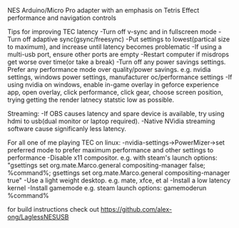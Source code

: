 NES Arduino/Micro Pro adapter with an emphasis on Tetris Effect performance and navigation controls


Tips for improving TEC latency
  -Turn off v-sync and in fullscreen mode
  -Turn off adaptive sync(gsync/freesync)
  -Put settings to lowest(partical size to maximum), and increase until latency becomes problematic
  -If using a multi-usb port, ensure other ports are empty
  -Restart computer if misdrops get worse over time(or take a break)
  -Turn off any power savings settings.  Prefer any performance mode over quality/power savings. e.g. nvidia settings, windows power settings, manufacturer oc/performance settings
  -If using nvidia on windows, enable in-game overlay in geforce experience app, open overlay, click performance, click gear, choose screen position, trying getting the render latnecy statstic low as possible.

Streaming:
  -If OBS causes latency and spare device is available, try using hdmi to usb(dual monitor or laptop required).
  -Native NVidia streaming software cause significanly less latency.

For all one of me playing TEC on linux:
  -nvidia-settings->PowerMizer->set preferred mode to prefer maximum performance and other settings to performance
  -Disable x11 compositor.  e.g. with steam's launch options:
    "gsettings set org.mate.Marco.general compositing-manager false;  %command%; gsettings set org.mate.Marco.general compositing-manager true"
  -Use a light weight desktop. e.g. mate, xfce, et al
  -Install a low latency kernel
  -Install gamemode
    e.g. steam launch options: gamemoderun %command%


for build instructions check out https://github.com/alex-ong/LaglessNESUSB
